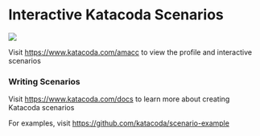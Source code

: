 # Interactive Katacoda Scenarios

[![](http://shields.katacoda.com/katacoda/amacc/count.svg)](https://www.katacoda.com/amacc "Get your profile on Katacoda.com")

Visit https://www.katacoda.com/amacc to view the profile and interactive scenarios

### Writing Scenarios
Visit https://www.katacoda.com/docs to learn more about creating Katacoda scenarios

For examples, visit https://github.com/katacoda/scenario-example

